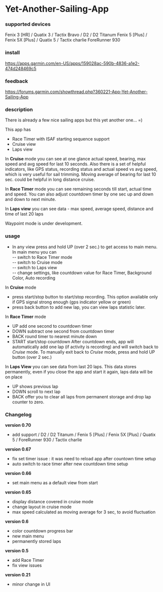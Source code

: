 # Yet-Another-Sailing-App

### supported devices

Fenix 3 [HR] / Quatix 3 / Tactix Bravo / D2 / D2 Titanum
Fenix 5 [Plus] / Fenix 5X [Plus] / Quatix 5 / Tactix charlie
ForeRunner 930

### install

https://apps.garmin.com/en-US/apps/159028ac-590b-4836-a1e2-474d248469c5

### feedback 

https://forums.garmin.com/showthread.php?360221-App-Yet-Another-Sailing-App 

### description

There is already a few nice sailing apps but this yet another one... =)   

This app has 
- Race Timer with ISAF starting sequence support 
- Cruise view 
- Laps view 

In **Cruise** mode you can see at one glance actual speed, bearing, max speed and avg speed for last 10 seconds. Also there is a set of helpful indicators, like GPS status, recording status and actual speed vs avg speed, which is very useful for sail trimming.
Moving average of bearing for last 10 sec. could be helpful in long distance cruise.   

In **Race Timer** mode you can see remaining seconds till start, actual time and speed. You can also adjust countdown timer by one sec up and down and down to next minute.

In **Laps view** you can see data - max speed, average speed, distance and time of last 20 laps  

Waypoint mode is under development.

### usage

- In any view press and hold UP (over 2 sec.) to get access to main menu.    
	In main menu you can   
   -- switch to Race Timer mode  
   -- switch to Cruise mode   
   -- switch to Laps view  
   -- change settings, like countdown value for Race Timer, Background Color, Auto recording  

In **Cruise** mode     
- press start/stop button to start/stop recording. This option available only if GPS signal strong enough (gps indicator yellow or green)
- press back button to add new lap, you can view laps statistic later.  
 
In **Race Timer** mode   
- UP add one second to countdown timer
- DOWN subtract one second from countdown timer
- BACK round timer to nearest minute down 
- START start/stop countdown
After countdown ends, app will automatically add one lap (if activity is recording) and will switch back to *Cruise* mode.
To manually exit back to *Cruise* mode, press and hold UP button (over 2 sec.) 

In **Laps View** you can see data from last 20 laps. This data stores permanently, even if you close the app and start it again, laps data will be on place  
- UP shows previous lap
- DOWN scroll to next lap
- BACK offer you to clear all laps from permanent storage and drop lap counter to zero.  

### Changelog

**version 0.70**
- add support / D2 / D2 Titanum / Fenix 5 [Plus] / Fenix 5X [Plus] / Quatix 5 / ForeRunner 930 / Tactix charlie

**version 0.67**
- fix set timer issue : it was need to reload app after countown time setup
- auto switch to race timer after new countdown time setup

**version 0.66**
- set main menu as a default view from start 
 
**version 0.65** 
- display distance covered in cruise mode 
- change layout in cruise mode
- max speed calculated as moving average for 3 sec, to avoid fluctuation 
  
**version 0.6**
- color countdown progress bar   
- new main menu   
- permanently stored laps   
   
**version 0.5**  
- add Race Timer   
- fix view issues   
   
**version 0.21**   
- minor change in UI   

